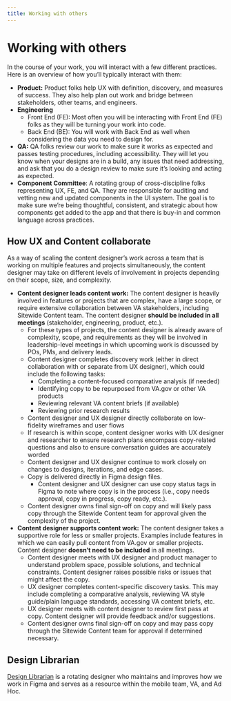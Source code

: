 ```yaml
---
title: Working with others
---
```


# Working with others

In the course of your work, you will interact with a few different practices. Here is an overview of how you’ll typically interact with them:

- **Product:** Product folks help UX with definition, discovery, and measures of success. They also help plan out work and bridge between stakeholders, other teams, and engineers.
- **Engineering** 
    - Front End (FE): Most often you will be interacting with Front End (FE) folks as they will be turning your work into code.
    - Back End (BE): You will work with Back End as well when considering the data you need to design for. 
- **QA:** QA folks review our work to make sure it works as expected and passes testing procedures, including accessibility. They will let you know when your designs are in a build, any issues that need addressing, and ask that you do a design review to make sure it’s looking and acting as expected.
- **Component Committee**: A rotating group of cross-discipline folks representing UX, FE, and QA. They are responsible for auditing and vetting new and updated components in the UI system. The goal is to make sure we’re being thoughtful, consistent, and strategic about how components get added to the app and that there is buy-in and common language across practices.

## How UX and Content collaborate

As a way of scaling the content designer’s work across a team that is working on multiple features and projects simultaneously, the content designer may take on different levels of involvement in projects depending on their scope, size, and complexity.

- **Content designer leads content work:** The content designer is heavily involved in features or projects that are complex, have a large scope, or require extensive collaboration between VA stakeholders, including Sitewide Content team. The content designer **should be included in all meetings** (stakeholder, engineering, product, etc.).
    - For these types of projects, the content designer is already aware of complexity, scope, and requirements as they will be involved in leadership-level meetings in which upcoming work is discussed by POs, PMs, and delivery leads.
    - Content designer completes discovery work (either in direct collaboration with or separate from UX designer), which could include the following tasks:
        - Completing a content-focused comparative analysis (if needed)
        - Identifying copy to be repurposed from VA.gov or other VA products
        - Reviewing relevant VA content briefs (if available)
        - Reviewing prior research results
    - Content designer and UX designer directly collaborate on low-fidelity wireframes and user flows
    - If research is within scope, content designer works with UX designer and researcher to ensure research plans encompass copy-related questions and also to ensure conversation guides are accurately worded
    - Content designer and UX designer continue to work closely on changes to designs, iterations, and edge cases.
    - Copy is delivered directly in Figma design files.
        - Content designer and UX designer can use copy status tags in Figma to note where copy is in the process (i.e., copy needs approval, copy in progress, copy ready, etc.).
    - Content designer owns final sign-off on copy and will likely pass copy through the Sitewide Content team for approval given the complexity of the project.
- **Content designer supports content work:** The content designer takes a supportive role for less or smaller projects. Examples include features in which we can easily pull content from VA.gov or smaller projects. Content designer **doesn’t need to be included** in all meetings.
    - Content designer meets with UX designer and product manager to understand problem space, possible solutions, and technical constraints. Content designer raises possible risks or issues that might affect the copy.
    - UX designer completes content-specific discovery tasks. This may include completing a comparative analysis, reviewing VA style guide/plain language standards, accessing VA content briefs, etc.
    - UX designer meets with content designer to review first pass at copy. Content designer will provide feedback and/or suggestions.
    - Content designer owns final sign-off on copy and may pass copy through the Sitewide Content team for approval if determined necessary.

## Design Librarian

[Design Librarian](https://department-of-veterans-affairs.github.io/va-mobile-app/docs/UX/How-We-Work/design-librarian)
 is a rotating designer who maintains and improves how we work in Figma and serves as a resource within the mobile team, VA, and Ad Hoc.


